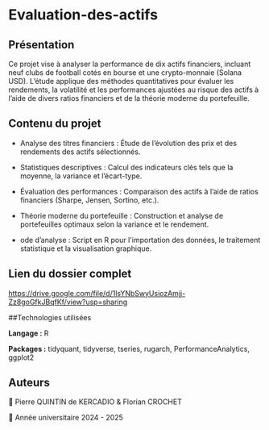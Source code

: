 # Evaluation-des-actifs

## Présentation

Ce projet vise à analyser la performance de dix actifs financiers, incluant neuf clubs de football cotés en bourse et une crypto-monnaie (Solana USD). L’étude applique des méthodes quantitatives pour évaluer les rendements, la volatilité et les performances ajustées au risque des actifs à l’aide de divers ratios financiers et de la théorie moderne du portefeuille.

## Contenu du projet

- Analyse des titres financiers : Étude de l’évolution des prix et des rendements des actifs sélectionnés.

- Statistiques descriptives : Calcul des indicateurs clés tels que la moyenne, la variance et l’écart-type.

- Évaluation des performances : Comparaison des actifs à l’aide de ratios financiers (Sharpe, Jensen, Sortino, etc.).

- Théorie moderne du portefeuille : Construction et analyse de portefeuilles optimaux selon la variance et le rendement.

- ode d’analyse : Script en R pour l'importation des données, le traitement statistique et la visualisation graphique.

## Lien du dossier complet

https://drive.google.com/file/d/1lsYNbSwyUsiozAmjj-Zz8goGfkJBqfKf/view?usp=sharing



##Technologies utilisées

**Langage :** R

**Packages :** tidyquant, tidyverse, tseries, rugarch, PerformanceAnalytics, ggplot2

## Auteurs

📌 Pierre QUINTIN de KERCADIO & Florian CROCHET

📅 Année universitaire 2024 - 2025

